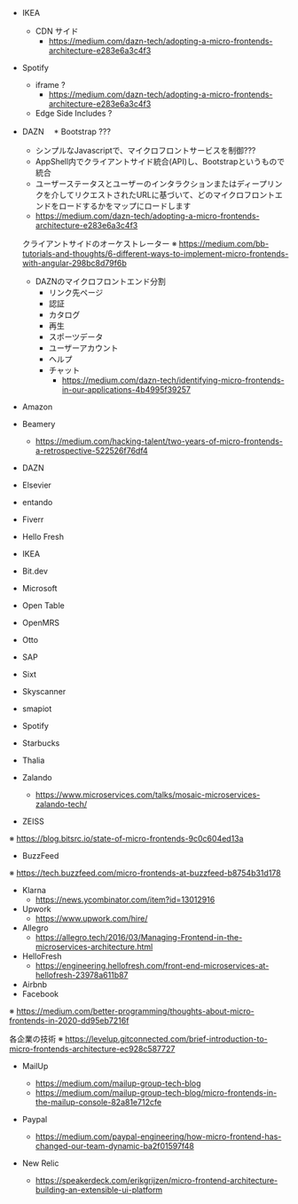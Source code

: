 * IKEA
  * CDN サイド
    * https://medium.com/dazn-tech/adopting-a-micro-frontends-architecture-e283e6a3c4f3
* Spotify
  * iframe ?
    * https://medium.com/dazn-tech/adopting-a-micro-frontends-architecture-e283e6a3c4f3
  * Edge Side Includes ?
* DAZN
　* Bootstrap ???
    * シンプルなJavascriptで、マイクロフロントサービスを制御???
    * AppShell内でクライアントサイド統合(API)し、Bootstrapというもので統合
    * ユーザーステータスとユーザーのインタラクションまたはディープリンクを介してリクエストされたURLに基​​づいて、どのマイクロフロントエンドをロードするかをマップにロードします
    * https://medium.com/dazn-tech/adopting-a-micro-frontends-architecture-e283e6a3c4f3

    クライアントサイドのオーケストレーター
    ※ https://medium.com/bb-tutorials-and-thoughts/6-different-ways-to-implement-micro-frontends-with-angular-298bc8d79f6b

    * DAZNのマイクロフロントエンド分割
        * リンク先ページ
        * 認証
        * カタログ
        * 再生
        * スポーツデータ
        * ユーザーアカウント
        * ヘルプ
        * チャット
            * https://medium.com/dazn-tech/identifying-micro-frontends-in-our-applications-4b4995f39257

* Amazon
* Beamery
  * https://medium.com/hacking-talent/two-years-of-micro-frontends-a-retrospective-522526f76df4


* DAZN
* Elsevier
* entando
* Fiverr
* Hello Fresh
* IKEA
* Bit.dev
* Microsoft
* Open Table
* OpenMRS
* Otto
* SAP
* Sixt
* Skyscanner
* smapiot
* Spotify
* Starbucks
* Thalia
* Zalando
  * https://www.microservices.com/talks/mosaic-microservices-zalando-tech/
* ZEISS

※ https://blog.bitsrc.io/state-of-micro-frontends-9c0c604ed13a

* BuzzFeed

※ https://tech.buzzfeed.com/micro-frontends-at-buzzfeed-b8754b31d178

* Klarna
  * https://news.ycombinator.com/item?id=13012916
* Upwork
  * https://www.upwork.com/hire/
* Allegro
  * https://allegro.tech/2016/03/Managing-Frontend-in-the-microservices-architecture.html
* HelloFresh
  * https://engineering.hellofresh.com/front-end-microservices-at-hellofresh-23978a611b87
* Airbnb
* Facebook

※ https://medium.com/better-programming/thoughts-about-micro-frontends-in-2020-dd95eb7216f

各企業の技術
※ https://levelup.gitconnected.com/brief-introduction-to-micro-frontends-architecture-ec928c587727

* MailUp
  * https://medium.com/mailup-group-tech-blog
  * https://medium.com/mailup-group-tech-blog/micro-frontends-in-the-mailup-console-82a81e712cfe

* Paypal
  * https://medium.com/paypal-engineering/how-micro-frontend-has-changed-our-team-dynamic-ba2f01597f48

* New Relic
  * https://speakerdeck.com/erikgrijzen/micro-frontend-architecture-building-an-extensible-ui-platform

